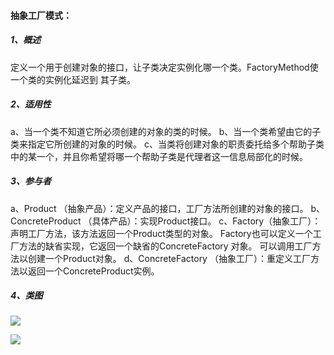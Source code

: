 #### **抽象工厂模式：**

##### 1、概述

定义一个用于创建对象的接口，让子类决定实例化哪一个类。FactoryMethod使一个类的实例化延迟到
其子类。

##### 2、适用性

a、当一个类不知道它所必须创建的对象的类的时候。
b、当一个类希望由它的子类来指定它所创建的对象的时候。
c、当类将创建对象的职责委托给多个帮助子类中的某一个，并且你希望将哪一个帮助子类是代理者这一信息局部化的时候。

##### 3、参与者

a、Product （抽象产品）：定义产品的接口，工厂方法所创建的对象的接口。
b、ConcreteProduct （具体产品）：实现Product接口。
c、Factory（抽象工厂）：声明工厂方法，该方法返回一个Product类型的对象。 Factory也可以定义一个工厂方法的缺省实现，它返回一个缺省的ConcreteFactory 对象。 可以调用工厂方法以创建一个Product对象。
d、ConcreteFactory （抽象工厂）：重定义工厂方法以返回一个ConcreteProduct实例。

##### 4、类图

![](E:\JavaTool\Knowledge\Java\DesignPatterns\FactoryMethod\src\main\resources\工厂方法-Work.png)

![](E:\JavaTool\Knowledge\Java\DesignPatterns\FactoryMethod\src\main\resources\工厂方法-Logger.jpg)
